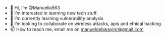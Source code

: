 - 👋 Hi, I’m @Manuella563
- 👀 I’m interested in learning new tech stuff.
- 🌱 I’m currently learning vulnerability analysis
- 💞️ I’m looking to collaborate on wireless attacks, apis and ethical hacking
- 📫 How to reach me, email me on manueldebwayjnr@gmail.com

<!---
Manuella563/Manuella563 is a ✨ special ✨ repository because its `README.md` (this file) appears on your GitHub profile.
You can click the Preview link to take a look at your changes.
--->
